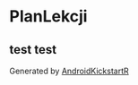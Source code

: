 # PlanLekcji #
test test
----------
Generated by [AndroidKickstartR](http://www.androidkickstartr.com)
